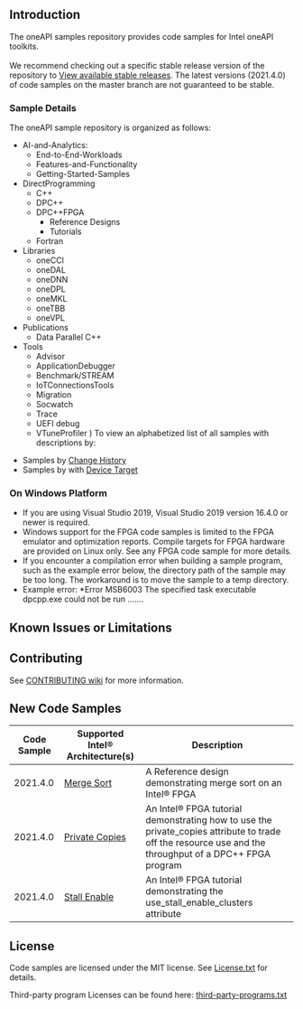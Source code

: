 ## Introduction

The oneAPI samples repository provides code samples for Intel oneAPI toolkits.<br><br>We recommend checking out a specific stable release version of the repository to [View available stable releases](https//github.com/oneapi-src/oneAPI-samples/tags). 
The latest versions (2021.4.0) of code samples on the master branch are not guaranteed to be stable.
 ### Sample Details

The oneAPI sample repository is organized as follows:

* AI-and-Analytics:
  * End-to-End-Workloads
  * Features-and-Functionality
  * Getting-Started-Samples
* DirectProgramming
  * C++
  * DPC++
  * DPC++FPGA
    * Reference Designs
    * Tutorials
  * Fortran
* Libraries
  * oneCCl
  * oneDAL
  * oneDNN
  * oneDPL
  * oneMKL
  * oneTBB
  * oneVPL
* Publications
  * Data Parallel C++
* Tools
  * Advisor
  * ApplicationDebugger
  * Benchmark/STREAM
  * IoTConnectionsTools
  * Migration
  * Socwatch
  * Trace
  * UEFI debug
  * VTuneProfiler
)
To view an alphabetized list of all samples with descriptions by:
- Samples by [Change History](https://github.com/oneapi-src/oneAPI-samples/CHANGELOGS.md)
- Samples by with [Device Target](https://github.com/oneapi-src/CODESAMPLESLIST.md/)

### On Windows Platform

- If you are using Visual Studio 2019, Visual Studio 2019 version 16.4.0 or newer is required.
- Windows support for the FPGA code samples is limited to the FPGA emulator and optimization reports. Compile targets for FPGA hardware are provided on Linux only. See any FPGA code sample for more details.
- If you encounter a compilation error when building a sample program, such as the example error below, the directory path of the sample may be too long. The workaround is to move the sample to a temp directory.
- Example error: *Error MSB6003 The specified task executable dpcpp.exe could not be run .......

## Known Issues or Limitations

## Contributing

See [CONTRIBUTING wiki](https://github.com/oneapi-src/oneAPI-samples/blob/master/CONTRIBUTING.md) for more information.



## New Code Samples

|Code Sample    |Supported Intel&reg;   Architecture(s)|Description|
 |-----------------------|-------------------------------------------|---------------|
|2021.4.0|[Merge Sort](https://github.com/oneapi-src/oneAPI-samples/tree/masterGA/ReferenceDesigns/merge_sort)|A Reference design demonstrating merge sort on an Intel® FPGA|
|2021.4.0|[Private Copies](https://github.com/oneapi-src/oneAPI-samples/tree/masterGA/Tutorials/Features/private_copies)|An Intel® FPGA tutorial demonstrating how to use the private_copies attribute to trade off the resource use and the throughput of a DPC++ FPGA program|
|2021.4.0|[Stall Enable](https://github.com/oneapi-src/oneAPI-samples/tree/masterGA/Tutorials/Features/stall_enable)|An Intel® FPGA tutorial demonstrating the use_stall_enable_clusters attribute|
## License

Code samples are licensed under the MIT license. See [License.txt](https://github.com/oneapi-src/oneAPI-samples/blob/master/License.txt) for details.

Third-party program Licenses can be found here: [third-party-programs.txt](https://github.com/oneapi-src/oneAPI-samples/blob/master/third-party-programs.txt)